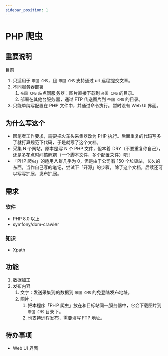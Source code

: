 ```yaml
---
sidebar_position: 1
---
```


# PHP 爬虫

## 重要说明

目前

1. 只适用于 `帝国 CMS`，且 `帝国 CMS` 支持通过 url 远程提交文章。
2. 不同服务器部署
   1. `帝国 CMS` 站点同服务器：图片直接下载到 `帝国 CMS` 的目录。
   2. 部署在其他台服务器，通过 FTP 传送图片到 `帝国 CMS` 的目录。
3. 只能单纯写配置在 PHP 文件中，并通过命令执行。暂时没有 Web UI 界面。

## 为什么写这个

- 因笔者工作要求，需要把火车头采集器改为 PHP 执行。后面重复的代码写多了就打算规范下代码，于是就写了这个文档。
- 采集 N 个网站，原本是写 N 个 PHP 文件，但本着 DRY（不要重复你自己），还是多花点时间搞解耦（一个脚本文件，多个配置文件）吧！
- 「PHP 爬虫」的适用人群几乎为 0，但是由于公司有 150 个垃圾站，长久的东西，当作自己写的笔记，尝试下「开源」的步骤，除了这个文档，后续还可以写写扩展，发布扩展。

## 需求

### 软件

- PHP 8.0 以上
- symfony/dom-crawler

### 知识

- Xpath

## 功能

1. 数据加工
2. 发布内容
   1. 文字：发送采集到的数据到 `帝国 CMS` 的免登陆发布地址。
   2. 图片：
      1. 把本程序「PHP 爬虫」放在和目标站同一服务器中，它会下载图片到 `帝国 CMS` 目录下。
      2. 也支持远程发布，需要填写 FTP 地址。

## 待办事项

- Web UI 界面

